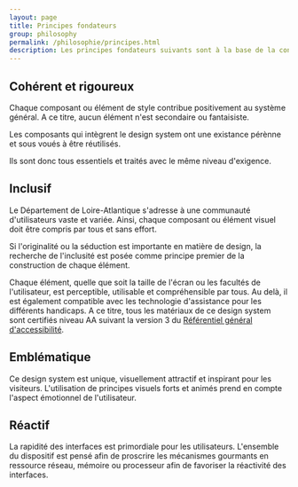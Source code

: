 ```yaml
---
layout: page
title: Principes fondateurs
group: philosophy
permalink: /philosophie/principes.html
description: Les principes fondateurs suivants sont à la base de la construction de chaque élément de ce design system
---
```


## Cohérent et rigoureux

Chaque composant ou élément de style contribue positivement au système général. A ce titre, aucun élément n'est secondaire ou fantaisiste.

Les composants qui intègrent le design system ont une existance pérènne et sous voués à être réutilisés.

Ils sont donc tous essentiels et traités avec le même niveau d'exigence.

## Inclusif

Le Département de Loire-Atlantique s'adresse à une communauté d'utilisateurs vaste et variée. Ainsi, chaque composant ou élément visuel doit être compris par tous et sans effort. 

Si l'originalité ou la séduction est importante en matière de design, la recherche de l'inclusité est posée comme principe premier de la construction de chaque élément.

Chaque élément, quelle que soit la taille de l'écran ou les facultés de l'utilisateur, est perceptible, utilisable et compréhensible par tous. Au delà, il est également compatible avec les technologie d'assistance pour les différents handicaps. A ce titre, tous les matériaux de ce design system sont certifiés niveau AA suivant la version 3 du [Référentiel général d'accessibilité](https://references.modernisation.gouv.fr/rgaa-accessibilite/).

## Emblématique

Ce design system est unique, visuellement attractif et inspirant pour les visiteurs. L'utilisation de principes visuels forts et animés prend en compte l'aspect émotionnel de l'utilisateur.

## Réactif

La rapidité des interfaces est primordiale pour les utilisateurs. L'ensemble du dispositif est pensé afin de proscrire les mécanismes gourmants en ressource réseau, mémoire ou processeur afin de favoriser la réactivité des interfaces.